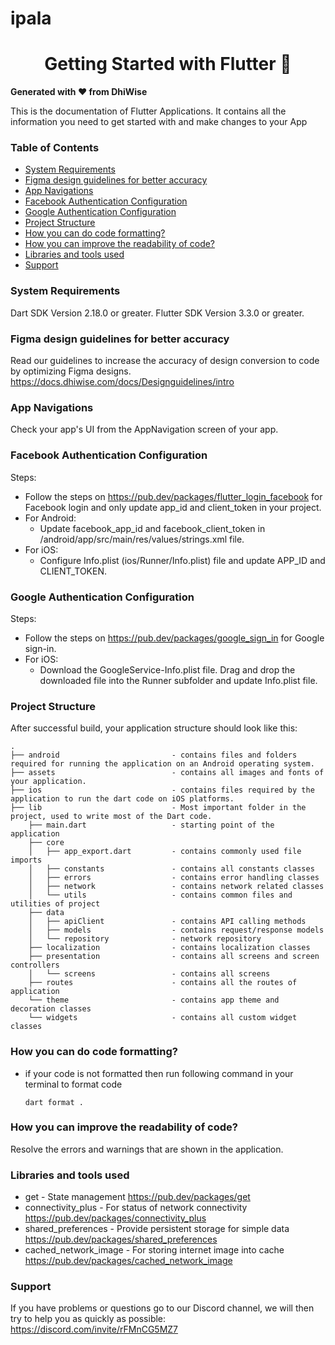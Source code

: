 
# ipala

<div>
  <h1 align="center">Getting Started with Flutter 🚀 </h1>
  <strong>
    Generated with ❤️ from DhiWise
  </strong>
  <p>
    This is the documentation of Flutter Applications.
    It contains all the information you need to get started with
    and make changes to your App
  </p>
</div>


### Table of Contents
- [System Requirements](#system-requirements)
- [Figma design guidelines for better accuracy](#figma-design-guideline-for-better-accuracy)
- [App Navigations](#app-navigations)
- [Facebook Authentication Configuration](#facebook-authentication-configuration)
- [Google Authentication Configuration](#google-authentication-configuration)
- [Project Structure](#project-structure)
- [How you can do code formatting?](#how-you-can-do-code-formatting)
- [How you can improve the readability of code?](#how-you-can-improve-the-readability-of-code)
- [Libraries and tools used](#libraries-and-tools-used)
- [Support](#support)

### System Requirements

Dart SDK Version 2.18.0 or greater.
Flutter SDK Version 3.3.0 or greater.

### Figma design guidelines for better accuracy

Read our guidelines to increase the accuracy of design conversion to code by optimizing Figma designs.
https://docs.dhiwise.com/docs/Designguidelines/intro

### App Navigations

Check your app's UI from the AppNavigation screen of your app.

### Facebook Authentication Configuration

Steps:
- Follow the steps on https://pub.dev/packages/flutter_login_facebook for Facebook login and only update app_id and client_token in your project.
- For Android:
    - Update facebook_app_id and facebook_client_token in /android/app/src/main/res/values/strings.xml  file.
- For iOS:
    - Configure Info.plist (ios/Runner/Info.plist) file and update APP_ID and CLIENT_TOKEN.

### Google Authentication Configuration

Steps:
- Follow the steps on https://pub.dev/packages/google_sign_in for Google sign-in.
- For iOS:
    - Download the GoogleService-Info.plist  file. Drag and drop the downloaded file into the Runner subfolder and update Info.plist  file.

### Project Structure

After successful build, your application structure should look like this:

```
.
├── android                         - contains files and folders required for running the application on an Android operating system.
├── assets                          - contains all images and fonts of your application.
├── ios                             - contains files required by the application to run the dart code on iOS platforms.
├── lib                             - Most important folder in the project, used to write most of the Dart code.
    ├── main.dart                   - starting point of the application
    ├── core
    │   ├── app_export.dart         - contains commonly used file imports 
    │   ├── constants               - contains all constants classes
    │   ├── errors                  - contains error handling classes                  
    │   ├── network                 - contains network related classes
    │   └── utils                   - contains common files and utilities of project
    ├── data
    │   ├── apiClient               - contains API calling methods 
    │   ├── models                  - contains request/response models 
    │   └── repository              - network repository
    ├── localization                - contains localization classes
    ├── presentation                - contains all screens and screen controllers
    │   └── screens                 - contains all screens
    ├── routes                      - contains all the routes of application
    └── theme                       - contains app theme and decoration classes
    └── widgets                     - contains all custom widget classes
```

### How you can do code formatting?

- if your code is not formatted then run following command in your terminal to format code
  ```
  dart format .
  ```

### How you can improve the readability of code?

Resolve the errors and warnings that are shown in the application.

### Libraries and tools used

- get - State management
  https://pub.dev/packages/get
- connectivity_plus - For status of network connectivity
  https://pub.dev/packages/connectivity_plus
- shared_preferences - Provide persistent storage for simple data
  https://pub.dev/packages/shared_preferences
- cached_network_image - For storing internet image into cache
  https://pub.dev/packages/cached_network_image
    
### Support

If you have problems or questions go to our Discord channel, we will then try to help you as quickly as possible: https://discord.com/invite/rFMnCG5MZ7
